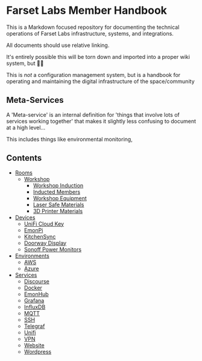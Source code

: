 # Farset Labs Member Handbook

This is a Markdown focused repository for documenting the technical operations of Farset Labs infrastructure, systems, and integrations. 

All documents should use relative linking.

It's entirely possible this will be torn down and imported into a proper wiki system, but :man_shrugging:

This is *not* a configuration management system, but is a handbook for operating and maintaining the digital infrastructure of the space/community

## Meta-Services

A 'Meta-service' is an internal definition for 'things that involve lots of services working together' that makes it slightly less confusing to document at a high level... 

This includes things like environmental monitoring, 

## Contents
- [Rooms](rooms)
  * [Workshop](rooms/workshop)
    + [Workshop Induction](rooms/workshop/induction.md)
    + [Inducted Members](rooms/workshop/inducted.md)
    + [Workshop Equipment](rooms/workshop/equipment.md)
    + [Laser Safe Materials](rooms/workshop/laser_safe_materials.md)
    + [3D Printer Materials](rooms/workshop/3d_printer_materials.md)
- [Devices](devices)
  * [UniFi Cloud Key](devices/CloudKey.md)
  * [EmonPi](devices/EmonPi.md)
  * [KitchenSync](devices/KitchenSync.md)
  * [Doorway Display](devices/display-doorway.md)
  * [Sonoff Power Monitors](devices/sonoff_power_monitors.md)
- [Environments](environments)
  * [AWS](environments/AWS.md)
  * [Azure](environments/Azure.md)
- [Services](services)
  * [Discourse](services/Discourse.md)
  * [Docker](services/Docker.md)
  * [EmonHub](services/EmonHub.md)
  * [Grafana](services/Grafana.md)
  * [InfluxDB](services/InfluxDB.md)
  * [MQTT](services/MQTT.md)
  * [SSH](services/SSH.md)
  * [Telegraf](services/Telegraf.md)
  * [Unifi](services/Unifi.md)
  * [VPN](services/VPN.md)
  * [Website](services/Website.md)
  * [Wordpress](services/Wordpress.md)
